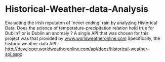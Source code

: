 # Historical-Weather-data-Analysis
Evaluating the Irish reputaton of 'never ending' rain by analyzing Historical Data. Does the science of temperature-precipitation relation hold true for Dublin? or is Dublin an anomaly ?
A single API that was chosen for this project was that provided by www.worldweatheronline.com Specifically, the historic weather data API - http://developer.worldweatheronline.com/api/docs/historical-weather-api.aspx

